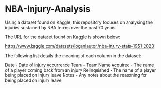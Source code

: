 # NBA-Injury-Analysis
Using a dataset found on Kaggle, this repository focuses on analysing the injuries sustained by NBA teams over the past 70 years

The URL for the dataset found on Kaggle is shown below:

https://www.kaggle.com/datasets/loganlauton/nba-injury-stats-1951-2023

The following list details the meaning of each column in the dataset:

Date - Date of injury occurrence
Team - Team Name
Acquired - The name of a player coming back from an injury
Relinquished - The name of a player being placed on injury leave
Notes - Any notes about the reasoning for being placed on injury leave
